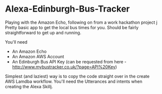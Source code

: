 # Alexa-Edinburgh-Bus-Tracker
Playing with the Amazon Echo, following on from a work hackathon project
j
Pretty basic app to get the local bus times for you. Should be fairly straightforward to get up and running.

You'll need
* An Amazon Echo
* An Amazon AWS Account
* An Edinburgh Bus API Key (can be requested from here - http://www.mybustracker.co.uk/?page=API%20Key)

Simplest (and laziest) way is to copy the code straight over in the create AWS Lamdba workflow. You'll need the Utterances and intents when creating the Alexa Skillj.
